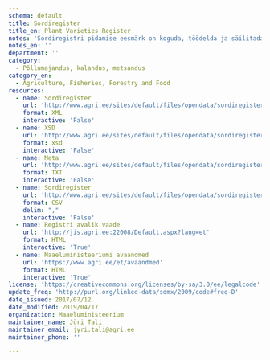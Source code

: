 ```yaml
---
schema: default
title: Sordiregister
title_en: Plant Varieties Register
notes: 'Sordiregistri pidamise eesmärk on koguda, töödelda ja säilitada andmeid sortide kohta «Taimede paljundamise ja sordikaitse seaduses» ettenähtud ülesannete täitmiseks. Registri vastutav töötleja on Maaeluministeerium ja volitatud töötleja on Põllumajandusamet (PMA). Täpsemat teavet sordiregistri kohta saab PMA kodulehelt.'
notes_en: ''
department: ''
category:
  - Põllumajandus, kalandus, metsandus
category_en:
  - Agriculture, Fisheries, Forestry and Food
resources:
  - name: Sordiregister
    url: 'http://www.agri.ee/sites/default/files/opendata/sordiregister/Sordiregister.xml'
    format: XML
    interactive: 'False'
  - name: XSD
    url: 'http://www.agri.ee/sites/default/files/opendata/sordiregister/Sordiregister.xsd'
    format: xsd
    interactive: 'False'
  - name: Meta
    url: 'http://www.agri.ee/sites/default/files/opendata/sordiregister/Sordiregister.csvmeta.txt'
    format: TXT
    interactive: 'False'
  - name: Sordiregister
    url: 'http://www.agri.ee/sites/default/files/opendata/sordiregister/Sordiregister.csv'
    format: CSV
    delim: ","
    interactive: 'False'
  - name: Registri avalik vaade
    url: 'http://jis.agri.ee:22008/Default.aspx?lang=et'
    format: HTML
    interactive: 'True'
  - name: Maaeluministeeriumi avaandmed
    url: 'https://www.agri.ee/et/avaandmed'
    format: HTML
    interactive: 'True'
license: 'https://creativecommons.org/licenses/by-sa/3.0/ee/legalcode'
update_freq: 'http://purl.org/linked-data/sdmx/2009/code#freq-D'
date_issued: 2017/07/12
date_modified: 2019/04/17
organization: Maaeluministeerium
maintainer_name: Jüri Tali
maintainer_email: jyri.tali@agri.ee
maintainer_phone: ''

---
```

